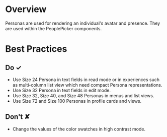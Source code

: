 # Overview
Personas are used for rendering an individual&#39;s avatar and presence. They are used within the PeoplePicker components.


# Best Practices

## Do &#10003;
- Use Size 24 Persona in text fields in read mode or in experiences such as multi-column list view which need compact Persona representations.
- Use Size 32 Persona in text fields in edit mode.
- Use Size 32, Size 40, and Size 48 Personas in menus and list views.
- Use Size 72 and Size 100 Personas in profile cards and views.

## Don't &#10008;
- Change the values of the color swatches in high contrast mode.